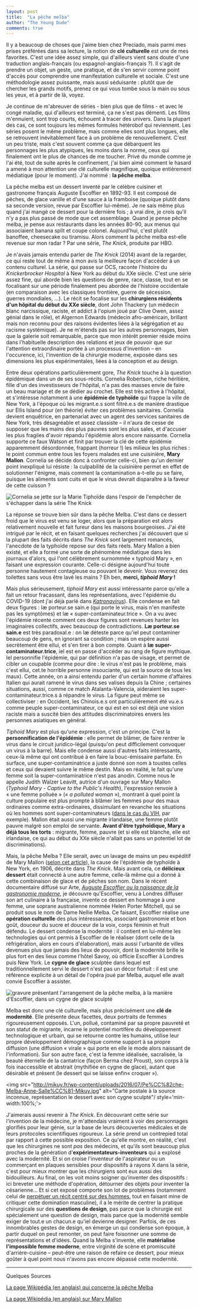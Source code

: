```yaml
---
layout: post
title:  "La pêche melba"
author: "The Young Dude"
comments: true
---
```


Il y a beaucoup de choses que j'aime bien chez Preciado, mais parmi mes prises préférées dans sa lecture, la notion de **clé culturelle** est une de mes favorites. C'est une idée assez simple, qui d'ailleurs vient sans doute d'une traduction anglais-français (ou espagnol-anglais-français ?). Il s'agit de prendre un objet, un geste, une pratique, et de s'en servir comme point d'accès pour comprendre une manifestation culturelle et sociale. C'est une méthodologie assez puissante, mais aussi séduisante : plutôt que de chercher les grands motifs, prenez ce qui vous tombe sous la main ou sous les yeux, et à partir de là, voyez. 

Je continue de m'abreuver de séries - bien plus que de films - et avec le congé maladie, qui d'ailleurs est terminé, ça ne s'est pas démenti. Les films m'ennuient, sont trop courts, échouent à tracer des univers. Dans la plupart des cas, ce sont toujours les mêmes formules hétérobof qui reviennent. Les séries posent le même problème, mais comme elles sont plus longues, elle se retrouvent inévitablement face à un problème de renouvellement. C'est un peu triste, mais c'est souvent comme ça que débarquent les personnages les plus atypiques, les moins dans la norme, ceux qui finalement ont le plus de chances de me toucher. Privé du monde comme je l'ai été, tout de suite après le confinement, j'ai bien aimé comment le hasard a amené à mon attention une clé culturelle magnifique, quoique entièrement médiatique (pour le moment). J'ai nommé : **la pêche melba**.

La pêche melba est un dessert inventé par le célèbre cuisiner et gastronome français Auguste Escoffier en 1892-93. Il est composé de pêches, de glace vanille et d'une sauce à la framboise (quoique plutôt dans sa seconde version, revue par Escoffier lui-même). Je ne sais même plus quand j'ai mangé ce dessert pour la dernière fois ; à vrai dire, je crois qu'il n'y a pas plus passé de mode que cet assemblage. Quand je pense pêche melba, je pense aux restaurants dans les années 80-90, aux menus qui associaient banana split et coupe colonel. Aujourd'hui, c'est plutôt banoffee, cheesecake ou tiramisu. Alors comment la pêche melba est-elle revenue sur mon radar ? Par une série, *The Knick*, produite par HBO. 

Je n'avais jamais entendu parler de *The Knick* (2014) avant de la regarder, ce qui reste tout de même à mon avis la meilleure façon d'accéder à un contenu culturel. La série, qui passe sur OCS, raconte l'histoire du *Knickerbrocker Hospital* à New York au début du XXe siècle. C'est une série assez fine, qui aborde bien les questions de genre, race, classe, tout en se focalisant sur une période finalement peu abordée de l'histoire occidentale (en comparaison avec les classiques frontière, guerre de sécession, guerres mondiales, ...). Le récit se focalise sur les **chirurgiens résidents d'un hôpital du début du XXe siècle**, dont John Thackery (un médecin blanc narcissique, raciste, et addict à l'opium joué par Clive Owen, assez génial dans le rôle), et Algernon Edwards (médecin afro-américain, brillant mais non reconnu pour des raisons évidentes liées à la ségrégation et au racisme systémique). Je ne m'étends pas sur les autres personnages, bien que la galerie soit remarquable, parce que mon intérêt premier réside moins dans l'habituelle description des relations et jeux de pouvoir que sur l'attention extraordinaire portée à un processus d'invention – en l'occurence, ici, l'invention de la chirurgie moderne, exposée dans ses dimensions les plus expérimentales, liées à la conception et au design.

Entre deux opérations particulièrement gore, *The Knick* touche à la question épidémique dans un de ses sous-récits. Cornelia Robertson, riche héritière, fille d'un des investisseurs de l'hôpital, n'a pas des masses envie de faire un beau mariage et de se dédier au crochet. Elle est très active à l'hôpital, et s'intéresse notamment à une **épidémie de typhoïde** qui frappe la ville de New York, à l'époque où les migrant.e.s sont filtré.e.s de manière drastique sur Ellis Island pour (en théorie) éviter ces problèmes sanitaires. Cornelia devient enquêtrice, en partenariat avec un agent des services sanitaires de New York, très désagréable et assez classiste – il n'aura de cesse de supposer que les mains des plus pauvres sont les plus sales, et d'accuser les plus fragiles d'avoir répandu l'épidémie alors encore naissante. Cornelia supporte ce faux Watson et finit par trouver la clé de cette épidémie apparemment désordonnée, frappant (horreur !) les milieux les plus riches : le point commun entre tous les foyers malades est une cuisinière, **Mary Mallon**. Cornelia se décide donc à confronter celle-ci, bien qu'un dernier point inexpliqué lui résiste : la culpabilité de la cuisinière permet en effet de solutionner l'énigme, mais comment la contamination a-t-elle pu se faire, puisque les aliments sont cuits et que le virus devrait disparaître à la faveur de cette cuisson&nbsp;? 

<img src="https://media.giphy.com/media/5xtDarFNix66adXUaFq/giphy.gif" alt="Cornelia se jette sur la Marie Tiphoïde dans l'espoir de l'empêcher de s'échapper dans la série The Knick"/>

La réponse se trouve bien sûr dans la pêche Melba. C'est dans ce dessert froid que le virus est venu se loger, alors que la préparation est alors relativement nouvelle et fait fureur dans les maisons bourgeoises. J'ai été intrigué par le récit, et en faisant quelques recherches j'ai découvert que si la plupart des faits décrits dans *The Knick* sont largement romancés, l'anecdote de la typhoïde repose sur des faits réels. Mary Mallon a bien existé, et elle a formé une sorte de phénomène médiatique dans les journaux d'alors, qui l'ont célèbrement surnommée &laquo;&nbsp;typhoid Mary&nbsp;&raquo;, en faisant une expression courante. Celle-ci désigne aujourd'hui toute personne hautement contagieuse ou pouvant le devenir. Vous revenez des toilettes sans vous être lavé les mains ? Eh ben, **merci, *tiphoid Mary*&nbsp;!** 

Mais plus sérieusement, *tiphoid Mary* est aussi intéressante parce qu'elle a fait un retour fracassant, dans les représentations, avec l'épidémie du COVID-19 (dont j'ai déjà parlé dans [*Katronavirus*](https://theyoungdude.github.io/2020-04-29/katronavirus)). Elle condense en fait deux figures : læ porteur.se sain.e (qui porte le virus, mais n'en manifeste pas les symptômes) et læ &laquo;&nbsp;super-contaminateur.trice&nbsp;&raquo;. On a vu avec l'épidémie récente comment ces deux figures sont revenues hanter les imaginaires collectifs, avec beaucoup de contradictions. **Læ porteur.se sain.e** est très paradoxal.e&nbsp;: on læ déteste parce qu'iel peut contaminer beaucoup de gens, en ignorant sa condition&nbsp;; mais on espère aussi secrètement être ellui, et s'en tirer à bon compte. Quant à **læ super-contaminateur.trice**, iel est en passe d'accéder au rang de figure mythique. Iel personnifie l'épidémie, qui par définition n'a pas de visage, et permet de cibler un coupable (comme pour dire : le virus n'est pas le problème, mais c'est ellui, cet.te horrible personne insouciante, qui est la source de tous les maux). Cette année, on a ainsi entendu parler d'un certain homme d'affaires Italien qui aurait ramené le virus dans ses valises depuis la Chine ; certaines situations, aussi, comme ce match Atalanta-Valencia, aideraient les super-contaminateur.trice.s à répandre le virus. La figure peut même se collectiviser : en Occident, les Chinois.e.s ont particulièrement été vu.e.s comme peuple super-contaminateur, ce qui est en soi est déjà une vision raciste mais a suscité bien des attitudes discriminatoires envers les personnes asiatiques en général.

*Tiphoid Mary* est plus qu'une expression, c'est un principe. C'est la **personnification de l'épidémie** : elle permet de blâmer, de faire rentrer le virus dans le circuit juridico-légal (puisqu'on peut difficilement convoquer un virus à la barre). Mais elle condense aussi d'autres faits intéressants, ceux-là même qui ont contribué à en faire la bouc-émissaire parfaite. En surface, une super-contaminatrice a juste donné son nom à toustes celles et ceux qui devaient suivre le même destin. Mais en réalité, le fait qu'une femme soit la super-contaminatrice n'est pas anodin. Comme nous le appelle Judith Walzer Leavitt, autrice d'un ouvrage sur Mary Mallon (*Typhoid Mary - Captive to the Public's Health*), l'expression renvoie à &laquo;&nbsp;une femme polluée&nbsp;&raquo; (&laquo;&nbsp;*a polluted woman*&nbsp;&raquo;), montrant à quel point la culture populaire est plus prompte à blâmer les femmes pour des maux ordinaires comme extra-ordinaires, dissimulant en revanche les situations où les hommes sont super-contaminateurs ([dans le cas du VIH](https://www.ncbi.nlm.nih.gov/pmc/articles/PMC5882769/#CR1), par exemple). Mallon était aussi une migrante irlandaise, une femme plutôt pauvre malgré son emploi de servante. **Avant d'être typhoïdique, Mary a déjà tous les torts** : migrante, femme, pauvre (et si elle est blanche, elle est irlandaise, ce qui au début du XXe siècle n'allait pas sans un potentiel lot de discriminations).

Mais, la pêche Melba ? Elle serait, avec un lavage de mains un peu expéditif de Mary Mallon ([selon cet article](https://www.thelancet.com/journals/lancet/article/PIIS0140-6736(05)77031-8/fulltext)), la cause de l'épidémie de typhoïde à New York, en 1906, décrite dans *The Knick*. Mais avant cela, ce **délicieux dessert** était connecté à une autre femme, celle-là même qui a donné à cette combinaison de glace et de pêches son nom. Dans le récent documentaire diffusé sur Arte, [*Auguste Escoffier ou la naissance de la gastronomie moderne*](https://boutique.arte.tv/detail/auguste_escoffier_ou_la_naissance_de_la_gastronomie_moderne), je découvre qu'Escoffier, venu à Londres diffuser son art culinaire à la française, invente ce dessert en hommage à une femme, une soprane australienne nommée Helen Porter Mitchell, qui se produit sous le nom de Dame Nellie Melba. Ce faisant, Escoffier réalise une **opération culturelle** des plus intéressantes, associant gastronomie et bon goût, douceur du sucre et douceur de la voix, corps féminin et fruit défendu. Le dessert condense la modernité : il contient en lui-même les technologies qui ont permis à Escoffier de le réaliser (dont celle de la réfrigération, alors en cours d'élaboration), mais aussi l'urbanité de villes devenues plus que jamais des lieux de pouvoir, dont la modernité brille le plus fort en des lieux comme l'hôtel Savoy, où officie Escoffier à Londres puis New York. Le **cygne de glace** sculptée dans lequel est traditionnellement servi le dessert n'est pas un décor fortuit : il est une référence explicite à un détail de l'opéra joué par Melba, auquel elle avait convié Escoffier à assister. 

<img src="https://www.academiedugout.fr/images/20937/948-420/peche-melba-ok3.jpg?poix=50&poiy=50" alt="gravure présentant l'arrangement de la pêche melba, à la manière d'Escoffier, dans un cygne de glace sculpté"/>

Melba est donc une clé culturelle, mais plus précisément une **clé de modernité**. Elle présente deux facettes, deux portraits de femmes rigoureusement opposés. L'un, pollué, contaminé par sa propre pauvreté et son statut de migrante, incarne le potentiel mortifère du développement technologique et urbain, qui se retourne contre les humains, utilise leur propre développement démographique comme support à sa propre diffusion (une diffusion &laquo;&nbsp;virale&nbsp;&raquo; qui porte en elle le mode alors naissant de l'information). Sur son autre face, c'est la femme idéalisée, sacralisée, la beauté éternelle de la cantatrice (façon Berma chez Proust), son corps à la fois inaccessible et abstrait (mythifiée en cygne de glace), autant que désirable et présent (le dessert qui se laisse enfin&laquo;&nbsp;croquer&nbsp;&raquo;).

<img src="http://mikuy.fr/wp-content/uploads/2016/07/Pe%CC%82che-Melba-Anne-Salle%CC%81-Mikuy.jpg" alt="Carte postale à la source inconnue, représentation le dessert avec son cygne sculpté"/ style='min-width:100%;'>

J'aimerais aussi revenir à *The Knick*. En découvrant cette série sur l'invention de la médecine, je m'attendais vraiment à voir des personnages glorifiés pour leur génie, sur la base de leurs découvertes médicales et de leurs protocoles scientifiques rigoureux. La série prend un contrepied total par rapport à cette possible exposition. Ce qu'elle montre, en réalité, c'est que les chirurgines ne sont *pas* des médecins, et qu'ils sont beaucoup plus proches de la génération d'**expérimentateurs-inventeurs** qui a explosé avec la modernité. Et si on croise l'inventeur de l'aspirateur ou un commerçant en plaques sensibles pour dispositifs à rayons X dans la série, c'est pour mieux montrer que les chirurgiens sont eux aussi des bidouilleurs. Au final, on les voit moins soigner qu'inventer des dispositifs : ici breveter une méthode d'opération, détourner des objets pour inventer la césarienne... Et si cet exposé comporte son lot de problèmes (notamment celui de [perpétuer un récit centré sur des hommes](https://www.ladyscience.com/fodder-for-progress-caesarean-patients-in-the-knick/j7yxe04b5frfktmnzl0lkpc82wzckg), tout en faisant mine de critiquer cette domination masculine), il a le mérite de centrer la pratique chirurgicale sur des **questions de design**, pas parce que la chirurgie est spécialement une question de design, mais parce que la modernité semble exiger de tout.e un chacun.e qu'iel devienne designer. Parfois, de ces innombrables gestes de design, en émerge un qui condense son époque, à partir duquel on peut remonter, on peut faire foisonner une somme de représentations et d'idées. Quand la Melba s'invente, elle **matérialise l'impossible femme moderne**, entre virginité de scène et promiscuité d'arrière-cuisine – peut-être une raison de refaire ce dessert, pour mieux goûter à quel point nous n'avons pas encore dépassé cette modernité. 

--- 

Quelques Sources

[La page Wikipédia (en anglais) qui concerne la pêche Melba](https://en.wikipedia.org/wiki/Peach_Melba)

[La page Wikipédia (en anglais) sur Mary Mallon](https://en.wikipedia.org/wiki/Mary_Mallon)



